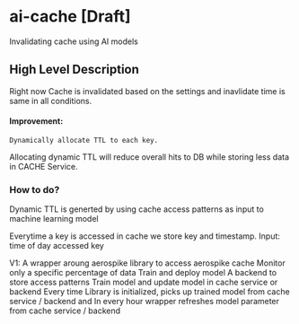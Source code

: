 # ai-cache [Draft]
Invalidating cache using AI models


## High Level Description
Right now Cache is invalidated based on the settings and inavlidate time is same in all conditions.

#### Improvement:
    Dynamically allocate TTL to each key. 
Allocating dynamic TTL will reduce overall hits to DB while storing less data in CACHE Service.


### How to do?
Dynamic TTL is generted by using cache access patterns as input to machine learning model

 
  

Everytime a key is accessed in cache we store key and timestamp. 
Input:
  time of day
  accessed key
  

V1:
A wrapper aroung aerospike library to access aerospike cache 
Monitor only a specific percentage of data
Train and deploy model 
A backend to store access patterns
Train model and update model in cache service or backend
Every time Library is initialized, picks up trained model from cache service / backend and In every hour wrapper refreshes model parameter from cache service / backend
